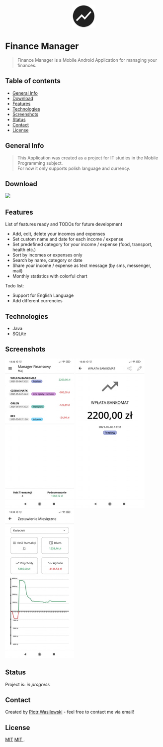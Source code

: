<p align="center">
<img src="app/src/main/res/mipmap-xxxhdpi/ic_launcher_round.png" width="75" alt="Logo"/>
</p>

# Finance Manager
>Finance Manager is a Mobile Android Application for managing your finances.

## Table of contents
* [General Info](#general-info)
* [Download](#download)
* [Features](#features)
* [Technologies](#technologies)
* [Screenshots](#screenshots)
* [Status](#status)
* [Contact](#contact)
* [License](#license)

## General Info
>This Application was created as a project for IT studies in the Mobile Programming subject.<br>
>For now it only supports polish language and currency.

## Download
<a id="raw-url" href="https://github.com/S17918/FinanseManager/raw/main/app/apk/FinanseManager_1_0.apk" target="_blank" download><img src="https://img.shields.io/badge/APK-1.0-green"/></a>

## Features
List of features ready and TODOs for future development
* Add, edit, delete your incomes and expenses
* Set custom name and date for each income / expense
* Set predefined category for your income / expense (food, transport, health etc.)
* Sort by incomes or expenses only
* Search by name, category or date
* Share your income / expense as text message (by sms, messenger, mail)
* Monthly statistics with colorful chart

Todo list:
* Support for English Language
* Add different currencies

## Technologies
* Java
* SQLite

## Screenshots
<kbd>![Main Page](app/screenshots/screen_1.jpg)</kbd>
<kbd>![Income Page](app/screenshots/screen_4.jpg)</kbd>
<kbd>![Month Statistics Page](app/screenshots/screen_5.jpg)</kbd>

## Status
Project is: _in progress_

## Contact
Created by [Piotr Wasilewski](mailto:wasilewski.piotr0@gmail.com) - feel free to contact me via email!

## License
[MIT](https://choosealicense.com/licenses/mit/)
<a href="https://choosealicense.com/licenses/mit/" target="_blank" rel="noopener"><span>MIT</span> </a>.

